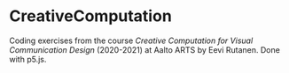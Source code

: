 # CreativeComputation
Coding exercises from the course *Creative Computation for Visual Communication Design* (2020-2021) at Aalto ARTS by Eevi Rutanen.
Done with p5.js.

